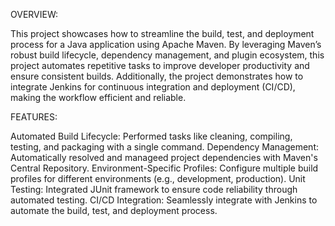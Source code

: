 OVERVIEW: 

This project showcases how to streamline the build, test, and deployment process for a Java application using Apache Maven. By leveraging Maven’s robust build lifecycle, dependency management, and plugin ecosystem, this project automates repetitive tasks to improve developer productivity and ensure consistent builds. Additionally, the project demonstrates how to integrate Jenkins for continuous integration and deployment (CI/CD), making the workflow efficient and reliable.


FEATURES:

Automated Build Lifecycle: Performed tasks like cleaning, compiling, testing, and packaging with a single command.
Dependency Management: Automatically resolved and manageed project dependencies with Maven's Central Repository.
Environment-Specific Profiles: Configure multiple build profiles for different environments (e.g., development, production).
Unit Testing: Integrated JUnit framework to ensure code reliability through automated testing.
CI/CD Integration: Seamlessly integrate with Jenkins to automate the build, test, and deployment process.
